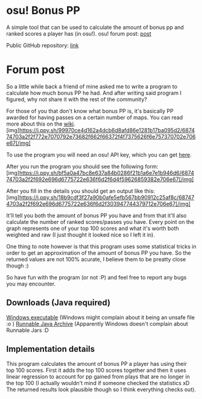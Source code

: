 # osu! Bonus PP

A simple tool that can be used to calculate the amount of bonus pp and ranked scores a player has (in osu!).
osu! forum post: [post](https://osu.ppy.sh/forum/t/538470)

Public GitHub repository: [link](https://github.com/RoanH/osu-BonusPP)

# Forum post

So a little while back a friend of mine asked me to write a program to calculate how much bonus PP he had.
And after writing said program I figured, why not share it with the rest of the community?

For those of you that don't know what bonus PP is, it's basically PP awarded for having passes on a certain number of maps. You can read more about this on the [wiki](https://osu.ppy.sh/wiki/Performance_Points).
[img]https://i.ppy.sh/99970ce4d162a4dcb6d8afd86e1281b17ba095d2/687474703a2f2f772e7070792e73682f662f66372f4f7375626f6e757370702e706e67[/img]

To use the program you will need an osu! API key, which you can get [here](https://osu.ppy.sh/p/api).

After you run the program you should see the following form:
[img]https://i.ppy.sh/bf5a0a47bc8e637a84b0286f21b1a6e7e1b946d6/687474703a2f2f692e696d6775722e636f6d2f6d4f59626859382e706e67[/img]

After you fill in the details you should get an output like this:
[img]https://i.ppy.sh/18b9cdf3f27a90b0afe5efb567bb90912c25af8c/687474703a2f2f692e696d6775722e636f6d2f303947744379712e706e67[/img]

It'll tell you both the amount of bonus PP you have and from that it'll also calculate the number of ranked scores/passes you have.
Every point on the graph represents one of your top 100 scores and what it's worth both weighted and raw (I just thought it looked nice so I left it in).

One thing to note however is that this program uses some statistical tricks in order to get an approximation of the amount of bonus PP you have. So the returned values are not 100% acurate, I believe them to be preatty close though :)

So have fun with the program (or not :P) and feel free to report any bugs you may encounter.

## Downloads (Java required)
[Windows executable](https://github.com/RoanH/osu-BonusPP/raw/master/BonusPP.exe) (Windows might complain about it being an unsafe file :o )
[Runnable Java Archive](https://github.com/RoanH/osu-BonusPP/raw/master/BonusPP.jar) (Apparently Windows doesn't complain about Runnable Jars :D 

## Implementation details
This program calculates the amount of bonus PP a player has using their top 100 scores.
First it adds the top 100 scores together and then it uses linear regression to account for pp gained from plays that are no longer in the top 100 (I actually wouldn't mind if someone checked the statistics xD The returned results look plausible though so I think everything checks out).